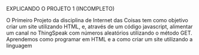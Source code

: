   EXPLICANDO O PROJETO 1 (INCOMPLETO)
  
  O Primeiro Projeto da disciplina de Internet das Coisas tem como objetivo criar um site utilizando HTML, e, através de um código javascript, alimentar um canal no ThingSpeak com números aleatórios utilizando o método GET. Aprendemos como programar em HTML e a como criar um site utilizando a linguagem
